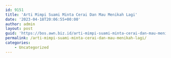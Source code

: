 ```yaml
---
id: 9151
title: 'Arti Mimpi Suami Minta Cerai Dan Mau Menikah Lagi'
date: '2023-04-18T20:06:55+00:00'
author: admin
layout: post
guid: 'https://bos.awn.biz.id/arti-mimpi-suami-minta-cerai-dan-mau-menikah-lagi/'
permalink: /arti-mimpi-suami-minta-cerai-dan-mau-menikah-lagi/
categories:
    - Uncategorized
---
```


